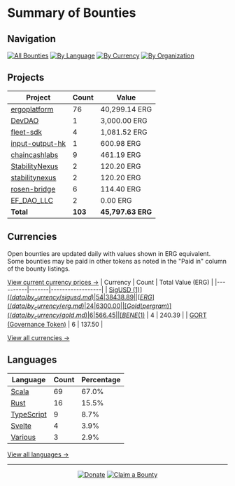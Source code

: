 <!-- GENERATED FILE - DO NOT EDIT DIRECTLY -->
<!-- Generated on: 2025-05-15 01:50:01 -->

# Summary of Bounties

## Navigation

[![All Bounties](https://img.shields.io/badge/All%20Bounties-103-blue)](/data/all.md) [![By Language](https://img.shields.io/badge/By%20Language-7-green)](/data/summary.md#languages) [![By Currency](https://img.shields.io/badge/By%20Currency-7-yellow)](/data/summary.md#currencies) [![By Organization](https://img.shields.io/badge/By%20Organization-9-orange)](/data/summary.md#projects)

## Projects

| Project | Count | Value |
|----------|-------|-------|
| [ergoplatform](/data/by_org/ergoplatform.md) | 76 | 40,299.14 ERG |
| [DevDAO](/data/by_org/devdao.md) | 1 | 3,000.00 ERG |
| [fleet-sdk](/data/by_org/fleet-sdk.md) | 4 | 1,081.52 ERG |
| [input-output-hk](/data/by_org/input-output-hk.md) | 1 | 600.98 ERG |
| [chaincashlabs](/data/by_org/chaincashlabs.md) | 9 | 461.19 ERG |
| [StabilityNexus](/data/by_org/stabilitynexus.md) | 2 | 120.20 ERG |
| [stabilitynexus](/data/by_org/stabilitynexus.md) | 2 | 120.20 ERG |
| [rosen-bridge](/data/by_org/rosen-bridge.md) | 6 | 114.40 ERG |
| [EF_DAO_LLC](/data/by_org/ef_dao_llc.md) | 2 | 0.00 ERG |
| **Total** | **103** | **45,797.63 ERG** |

## Currencies

Open bounties are updated daily with values shown in ERG equivalent. Some bounties may be paid in other tokens as noted in the "Paid in" column of the bounty listings.

[View current currency prices →](/data/currency_prices.md)
| Currency | Count | Total Value (ERG) |
|----------|-------|------------------|
| [SigUSD ($1)](/data/by_currency/sigusd.md) | 54 | 38438.89 |
| [ERG](/data/by_currency/erg.md) | 24 | 6300.00 |
| [Gold (per gram)](/data/by_currency/gold.md) | 6 | 566.45 |
| [BENE ($1)](/data/by_currency/bene.md) | 4 | 240.39 |
| [GORT (Governance Token)](/data/by_currency/gort.md) | 6 | 137.50 |

[View all currencies →](/data/by_currency/)

## Languages

| Language | Count | Percentage |
|----------|-------|------------|
| [Scala](/data/by_language/scala.md) | 69 | 67.0% |
| [Rust](/data/by_language/rust.md) | 16 | 15.5% |
| [TypeScript](/data/by_language/typescript.md) | 9 | 8.7% |
| [Svelte](/data/by_language/svelte.md) | 4 | 3.9% |
| [Various](/data/by_language/various.md) | 3 | 2.9% |

[View all languages →](/data/by_language/)



---

<div align="center">
  <p>
    <a href="../docs/donate.md"><img src="https://img.shields.io/badge/❤️%20Donate-F44336" alt="Donate"></a>
    <a href="../docs/bounty-submission-guide.md#reserving-a-bounty"><img src="https://img.shields.io/badge/🔒%20How%20To%20Claim-4CAF50" alt="Claim a Bounty"></a>
  </p>
</div>


<!-- END OF GENERATED CONTENT -->
